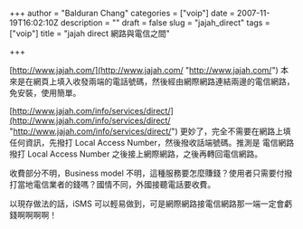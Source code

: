 +++
author = "Balduran Chang"
categories = ["voip"]
date = 2007-11-19T16:02:10Z
description = ""
draft = false
slug = "jajah_direct"
tags = ["voip"]
title = "jajah direct 網路與電信之間"

+++


[http://www.jajah.com/](http://www.jajah.com/ "http://www.jajah.com/") 本來是在網頁上填入收發兩端的電話號碼，然後經由網際網路連結兩邊的電信網路，免安裝，使用簡單。

[http://www.jajah.com/info/services/direct/](http://www.jajah.com/info/services/direct/ "http://www.jajah.com/info/services/direct/") 更妙了，完全不需要在網路上填任何資訊，先撥打 Local Access Number，然後撥收話端號碼。推測是 電信網路撥打 Local Access Number 之後接上網際網路，之後再轉回電信網路。

收費部分不明，Business model 不明，這種服務要怎麼賺錢？使用者只需要付撥打當地電信業者的錢嗎？國情不同，外國接聽電話要收費。

以現存做法的話，iSMS 可以輕易做到，可是網際網路接電信網路那一端一定會虧錢啊啊啊啊！

